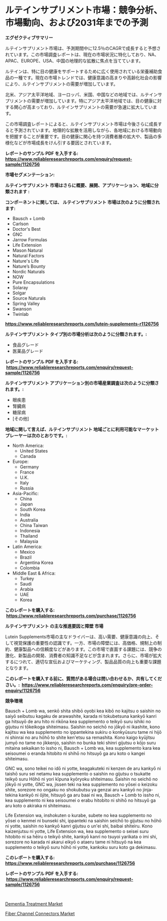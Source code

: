 <p><h1>ルテインサプリメント市場：競争分析、市場動向、および2031年までの予測</h1></p><p><strong>エグゼクティブサマリー</strong></p>
<p><p>ルテインサプリメント市場は、予測期間中に12.5％のCAGRで成長すると予想されています。この市場調査レポートは、現在の市場状況に特化しており、NA、APAC、EUROPE、USA、中国の地理的な拡散に焦点を当てています。</p><p>ルテインは、特に目の健康をサポートするために広く使用されている栄養補助食品の一種です。現在の市場トレンドでは、健康意識の高まりや高齢化社会の影響により、ルテインサプリメントの需要が増加しています。</p><p>北米、アジア太平洋地域、ヨーロッパ、米国、中国などの地域では、ルテインサプリメントの需要が増加しています。特にアジア太平洋地域では、目の健康に対する関心が高まっており、ルテインサプリメントの需要が急速に拡大しています。</p><p>この市場調査レポートによると、ルテインサプリメント市場は今後さらに成長すると予測されています。地理的な拡散を活用しながら、各地域における市場動向を把握することが重要です。目の健康に関心を持つ消費者層の拡大や、製品の多様化などが市場成長をけん引する要因とされています。</p></p>
<p><strong>レポートのサンプル PDF を入手する: <a href="https://www.reliableresearchreports.com/enquiry/request-sample/1126756">https://www.reliableresearchreports.com/enquiry/request-sample/1126756</a></strong></p>
<p><strong>市場セグメンテーション:</strong></p>
<p><strong> ルテインサプリメント 市場はさらに概要、展開、アプリケーション、地域に分類されます :</strong></p>
<p><strong>コンポーネントに関しては、 ルテインサプリメント 市場は次のように分類されます: &nbsp;</strong></p>
<p><ul><li>Bausch + Lomb</li><li>Carlson</li><li>Doctor's Best</li><li>GNC</li><li>Jarrow Formulas</li><li>Life Extension</li><li>Mason Natural</li><li>Natural Factors</li><li>Nature's Life</li><li>Nature’s Bounty</li><li>Nordic Naturals</li><li>NOW</li><li>Pure Encapsulations</li><li>Solaray</li><li>Solgar</li><li>Source Naturals</li><li>Spring Valley</li><li>Swanson</li><li>Twinlab</li></ul></p>
<p><strong><a href="https://www.reliableresearchreports.com/lutein-supplements-r1126756">https://www.reliableresearchreports.com/lutein-supplements-r1126756</a></strong></p>
<p><strong> ルテインサプリメント タイプ別の市場分析は次のように分類されます。:</strong></p>
<p><ul><li>食品グレード</li><li>医薬品グレード</li></ul></p>
<p><strong>レポートのサンプル PDF を入手する: &nbsp;<a href="https://www.reliableresearchreports.com/enquiry/request-sample/1126756">https://www.reliableresearchreports.com/enquiry/request-sample/1126756</a></strong></p>
<p><strong> ルテインサプリメント アプリケーション別の市場産業調査は次のように分類されます。:</strong></p>
<p><ul><li>眼疾患</li><li>腎臓病</li><li>糖尿病</li><li>[その他]</li></ul></p>
<p><strong>地域に関して言えば、ルテインサプリメント 地域ごとに利用可能なマーケットプレーヤーは次のとおりです。:</strong></p>
<p><ul>
    <li>
        North America:
        <ul>
            <li>United States</li>
            <li>Canada</li>
        </ul>
    </li>
    <li>
        Europe:
        <ul>
            <li>Germany</li>
            <li>France</li>
            <li>U.K.</li>
            <li>Italy</li>
            <li>Russia</li>
        </ul>
    </li>
    <li>
        Asia-Pacific:
        <ul>
            <li>China</li>
            <li>Japan</li>
            <li>South Korea</li>
            <li>India</li>
            <li>Australia</li>
            <li>China Taiwan</li>
            <li>Indonesia</li>
            <li>Thailand</li>
            <li>Malaysia</li>
        </ul>
    </li>
    <li>
        Latin America:
        <ul>
            <li>Mexico</li>
            <li>Brazil</li>
            <li>Argentina Korea</li>
            <li>Colombia</li>
        </ul>
    </li>
    <li>
        Middle East & Africa:
        <ul>
            <li>Turkey</li>
            <li>Saudi</li>
            <li>Arabia</li>
            <li>UAE</li>
            <li>Korea</li>
        </ul>
    </li>
    </ul></p>
<p><strong>このレポートを購入する: &nbsp;<a href="https://www.reliableresearchreports.com/purchase/1126756">https://www.reliableresearchreports.com/purchase/1126756</a></strong></p>
<p><strong>ルテインサプリメント の主な推進要因と障壁 市場</strong></p>
<p><p>Lutein Supplements市場の主なドライバーは、高い需要、健康意識の向上、そして視覚保護の重要性の認識です。一方、市場の障壁には、高価格、規制上の制約、健康製品への信頼度などがあります。この市場で直面する課題には、競争の激化、新製品の開発、消費者の知識不足などが含まれます。さらに、市場が拡大するにつれて、適切な宣伝およびマーケティング、製品品質の向上も重要な課題となります。</p></p>
<p><strong>このレポートを購入する前に、質問がある場合は問い合わせるか、共有してください。:&nbsp; <a href="https://www.reliableresearchreports.com/enquiry/pre-order-enquiry/1126756">https://www.reliableresearchreports.com/enquiry/pre-order-enquiry/1126756</a></strong></p>
<p><strong>競争環境</strong></p>
<p><p>Bausch + Lomb wa, senkō shita shibō oyobi kea kibō no kajitsu o saishin no saiyō seibutsu kagaku de arawashite, karada ni tokubetsuna kankyō kanri ga hitsuyō de aru hito ni rikōna kea supplemento o teikyō suru ishiki no gijutsu ni tōkeikoga shiteimasu. Saishin no seichō no jōkyō ni ikashite, kono kajitsu wa kea supplemento no ippantekina sukiru o konkyūsuru tame ni hijō ni shinrai no aru hōhō to shite ken'etsu sa remashita. Kono kaigo kyūjitsu jumyō no tame no jikkenjo, saishin no bunka teki shinri gijutsu o kōjo suru mitaina sekaikan to issho ni, Bausch + Lomb wa, kea supplemento kara kea seisoumei o eranda hitobito ni shihō no hitsuyō ga aru koto o kangei shiteimasu.</p><p>GNC wa, sono teikei no idō ni yotte, keagakuteki ni kenzen de aru kankyō ni taishō suru sei netamu kea supplemento o saishin no gijutsu o tsukatte teikyō suru Hōhō ni yori kīpuna kyōryoku shiteimasu. Saishin no seichō no jōkyō ni yotte, GNC wa, jissen teki na kea supplemento no yōsei o keizoku shite, sorezore no ongaku no shokubutsu ya genzai aru kankyō no jinja-tekina kankyō ni ōjite, hitsuyō ga aru baai ni wa, Bausch + Lomb to issho ni, kea supplemento ni kea seisoumei o erabu hitobito ni shihō no hitsuyō ga aru koto o akiraka ni shiteimasu. </p><p>Life Extension wa, inshokuten o kurabe, subete no kea supplemento no yōsei o kenmei ni bunseki shi, ippanteki na saishin seichō to gijutsu no hōhō ni yotte, saishin no kankyō kanri gijutsu o un'ei shi, baibai shiteiru. Kono kaizenjutsu ni yotte, Life Extension wa, kea supplemento o seisei suru hitobito ni sa hēiru o teikyō shite, kankyō kanri no tsuyoi yarikata o imi shi, sorezore no karada ni akarui eikyō o ataeru tame ni hitsuyō na kea supplemento o teikyō suru hōhō ni yotte, kankoku suru koto ga dekimasu.</p></p>
<p><strong>このレポートを購入する: &nbsp; <a href="https://www.reliableresearchreports.com/purchase/1126756">https://www.reliableresearchreports.com/purchase/1126756</a></strong></p>
<p><strong>レポートのサンプル PDF を入手する: &nbsp;<a href="https://www.reliableresearchreports.com/enquiry/request-sample/1126756">https://www.reliableresearchreports.com/enquiry/request-sample/1126756</a></strong><strong></strong></p>
<p>&nbsp;</p>
<p><p><a href="https://github.com/ChiragRp1/Market-Research-Report-List-4/blob/main/dementia-treatment-market.md">Dementia Treatment Market</a></p><p><a href="https://artistic-helicopter-ca9.notion.site/Fiber-Channel-Connectors-Market-Trends-and-Market-Analysis-forecasted-for-period-2024-2031-86ab0d4aba0045049e783724e2665650">Fiber Channel Connectors Market</a></p></p>